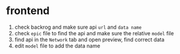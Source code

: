# frontend

1. check backrog and make sure api `url` and `data name`
2. check `epic` file to find the api and make sure the relative `model` file
3. find api in the `Network` tab and open preview, find correct data
4. edit `model` file to add the data name
